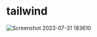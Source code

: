 # tailwind
![Screenshot 2023-07-31 183610](https://github.com/Abhishekbhakari/tailwind/assets/130546310/32f62253-5a9b-4d38-ac68-82747396e1d7)
